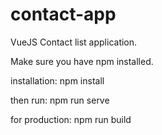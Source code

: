 # contact-app
VueJS Contact list application.

Make sure you have npm installed.

installation:
npm install

then run:
npm run serve 

for production:
npm run build
